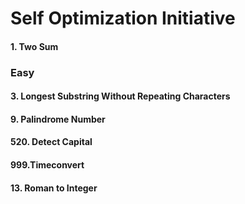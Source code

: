 # Self Optimization Initiative
 #### 1. Two Sum
  ### Easy
   #### 3. Longest Substring Without Repeating Characters
   #### 9. Palindrome Number
   #### 520. Detect Capital
   #### 999.Timeconvert
   #### 13. Roman to Integer
